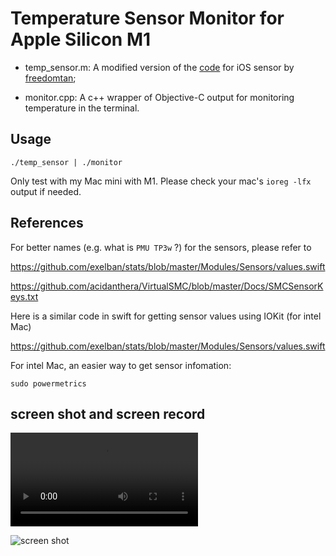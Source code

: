 # Temperature Sensor Monitor for Apple Silicon M1 

- temp_sensor.m: A modified version of the [code](https://github.com/freedomtan/sensors/blob/master/sensors/sensors.m) for iOS sensor by [freedomtan](https://github.com/freedomtan);

- monitor.cpp: A c++ wrapper of Objective-C output for monitoring temperature in the terminal.

## Usage

`./temp_sensor | ./monitor`

Only test with my Mac mini with M1. Please check your mac's `ioreg -lfx` output if needed.

## References

For better names (e.g. what is `PMU TP3w` ?) for the sensors, please refer to 

https://github.com/exelban/stats/blob/master/Modules/Sensors/values.swift

https://github.com/acidanthera/VirtualSMC/blob/master/Docs/SMCSensorKeys.txt

Here is a similar code in swift for getting sensor values using IOKit (for intel Mac)

https://github.com/exelban/stats/blob/master/Modules/Sensors/values.swift

For intel Mac, an easier way to get sensor infomation:

`sudo powermetrics`



## screen shot and screen record
![screen record](https://github.com/fermion-star/apple_sensors/blob/master/screen%20record.mp4?raw=true)

![screen shot](https://github.com/fermion-star/apple_sensors/blob/master/screen%20shot.png?raw=true) 
<!---
![screen record](screen record.mp4)

![screen shot](screen shot.png) 
--->



